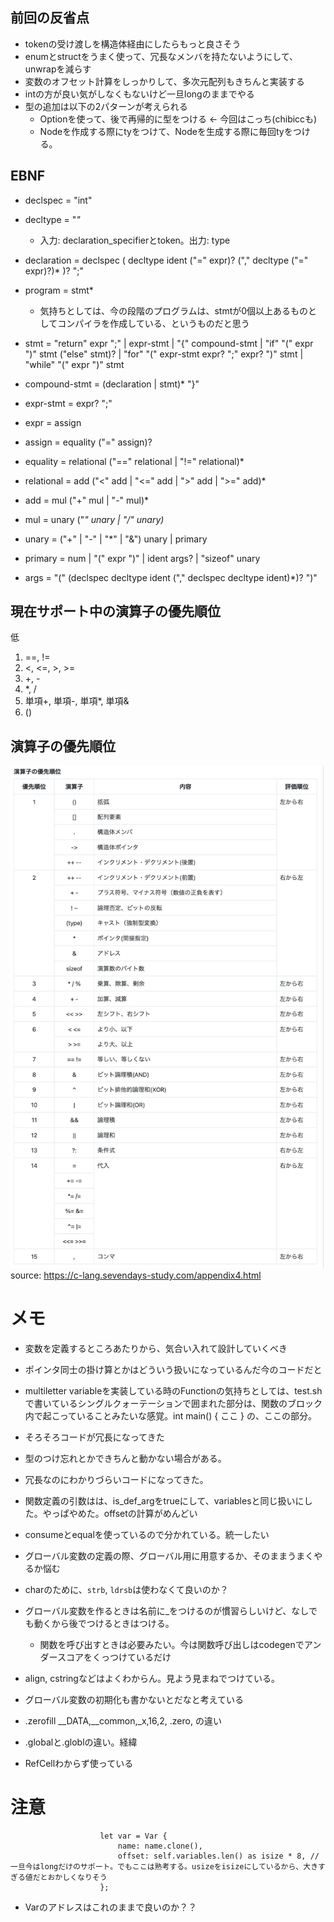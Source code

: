## 前回の反省点
- tokenの受け渡しを構造体経由にしたらもっと良さそう
- enumとstructをうまく使って、冗長なメンバを持たないようにして、unwrapを減らす
- 変数のオフセット計算をしっかりして、多次元配列もきちんと実装する
- intの方が良い気がしなくもないけど一旦longのままでやる
- 型の追加は以下の2パターンが考えられる
  - Optionを使って、後で再帰的に型をつける <- 今回はこっち(chibiccも)
  - Nodeを作成する際にtyをつけて、Nodeを生成する際に毎回tyをつける。

## EBNF
- declspec = "int"
- decltype = "*"* 
  - 入力: declaration_specifierとtoken。出力: type
- declaration = declspec ( decltype ident ("=" expr)? ("," decltype ("=" expr)?)* )? ";"

- program = stmt*
  - 気持ちとしては、今の段階のプログラムは、stmtが0個以上あるものとしてコンパイラを作成している、というものだと思う
- stmt = "return" expr ";" | expr-stmt | "{" compound-stmt | "if" "(" expr ")" stmt ("else" stmt)? | "for" "(" expr-stmt expr? ";" expr? ")" stmt | "while" "(" expr ")" stmt
- compound-stmt = (declaration | stmt)* "}"
- expr-stmt = expr? ";"
- expr = assign
- assign = equality ("=" assign)?
- equality = relational ("==" relational | "!=" relational)*
- relational = add ("<" add | "<=" add | ">" add | ">=" add)*
- add = mul ("+" mul | "-" mul)*
- mul = unary ("*" unary | "/" unary)*
- unary = ("+" | "-" | "*" | "&") unary | primary
- primary = num | "(" expr ")" | ident args? | "sizeof" unary
- args = "(" (declspec decltype ident ("," declspec decltype ident)*)? ")"

## 現在サポート中の演算子の優先順位
低
1. ==, !=
2. <, <=, >, >=
3. +, -
4. *, /
5. 単項+, 単項-, 単項*, 単項&
6. ()

## 演算子の優先順位
![alt text](operator-priority.png)
source: https://c-lang.sevendays-study.com/appendix4.html

# メモ
- 変数を定義するところあたりから、気合い入れて設計していくべき
- ポインタ同士の掛け算とかはどういう扱いになっているんだ今のコードだと

- multiletter variableを実装している時のFunctionの気持ちとしては、test.shで書いているシングルクォーテーションで囲まれた部分は、関数のブロック内で起こっていることみたいな感覚。int main() { ここ } の、ここの部分。
- そろそろコードが冗長になってきた
- 型のつけ忘れとかできちんと動かない場合がある。
- 冗長なのにわかりづらいコードになってきた。
- 関数定義の引数はは、is_def_argをtrueにして、variablesと同じ扱いにした。やっぱやめた。offsetの計算がめんどい
- consumeとequalを使っているので分かれている。統一したい
- グローバル変数の定義の際、グローバル用に用意するか、そのままうまくやるか悩む
- charのために、`strb`, `ldrsb`は使わなくて良いのか？
- グローバル変数を作るときは名前に_をつけるのが慣習らしいけど、なしでも動くから後でつけるときはつける。
  - 関数を呼び出すときは必要みたい。今は関数呼び出しはcodegenでアンダースコアをくっつけているだけ
- align, cstringなどはよくわからん。見よう見まねでつけている。
- グローバル変数の初期化も書かないとだなと考えている
- .zerofill __DATA,__common,_x,16,2, .zero, の違い
- .globalと.globlの違い。経緯
- RefCellわからず使っている


# 注意
```
                    let var = Var {
                        name: name.clone(),
                        offset: self.variables.len() as isize * 8, // 一旦今はlongだけのサポート。でもここは熟考する。usizeをisizeにしているから、大きすぎる値だとおかしくなりそう
                    };
```
- Varのアドレスはこれのままで良いのか？？